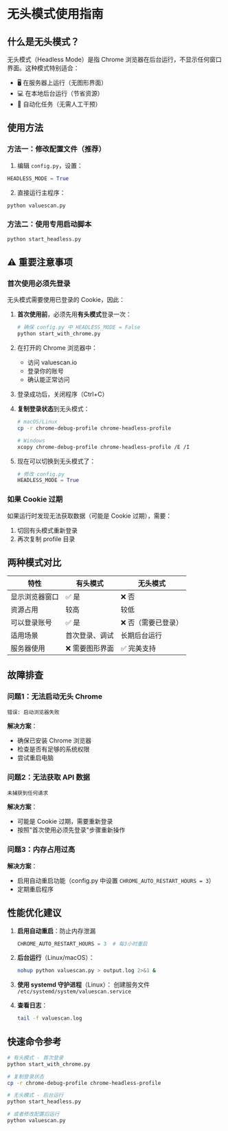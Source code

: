# 无头模式使用指南

## 什么是无头模式？

无头模式（Headless Mode）是指 Chrome 浏览器在后台运行，不显示任何窗口界面。这种模式特别适合：
- 🖥️ 在服务器上运行（无图形界面）
- 💻 在本地后台运行（节省资源）
- 🤖 自动化任务（无需人工干预）

## 使用方法

### 方法一：修改配置文件（推荐）

1. 编辑 `config.py`，设置：
```python
HEADLESS_MODE = True
```

2. 直接运行主程序：
```bash
python valuescan.py
```

### 方法二：使用专用启动脚本

```bash
python start_headless.py
```

## ⚠️ 重要注意事项

### 首次使用必须先登录

无头模式需要使用已登录的 Cookie，因此：

1. **首次使用前**，必须先用**有头模式**登录一次：
   ```bash
   # 确保 config.py 中 HEADLESS_MODE = False
   python start_with_chrome.py
   ```

2. 在打开的 Chrome 浏览器中：
   - 访问 valuescan.io
   - 登录你的账号
   - 确认能正常访问

3. 登录成功后，关闭程序（Ctrl+C）

4. **复制登录状态**到无头模式：
   ```bash
   # macOS/Linux
   cp -r chrome-debug-profile chrome-headless-profile
   
   # Windows
   xcopy chrome-debug-profile chrome-headless-profile /E /I
   ```

5. 现在可以切换到无头模式了：
   ```python
   # 修改 config.py
   HEADLESS_MODE = True
   ```

### 如果 Cookie 过期

如果运行时发现无法获取数据（可能是 Cookie 过期），需要：
1. 切回有头模式重新登录
2. 再次复制 profile 目录

## 两种模式对比

| 特性 | 有头模式 | 无头模式 |
|------|---------|----------|
| 显示浏览器窗口 | ✅ 是 | ❌ 否 |
| 资源占用 | 较高 | 较低 |
| 可以登录账号 | ✅ 是 | ❌ 否（需要已登录） |
| 适用场景 | 首次登录、调试 | 长期后台运行 |
| 服务器使用 | ❌ 需要图形界面 | ✅ 完美支持 |

## 故障排查

### 问题1：无法启动无头 Chrome
```
错误: 启动浏览器失败
```
**解决方案**：
- 确保已安装 Chrome 浏览器
- 检查是否有足够的系统权限
- 尝试重启电脑

### 问题2：无法获取 API 数据
```
未捕获到任何请求
```
**解决方案**：
- 可能是 Cookie 过期，需要重新登录
- 按照"首次使用必须先登录"步骤重新操作

### 问题3：内存占用过高
**解决方案**：
- 启用自动重启功能（config.py 中设置 `CHROME_AUTO_RESTART_HOURS = 3`）
- 定期重启程序

## 性能优化建议

1. **启用自动重启**：防止内存泄漏
   ```python
   CHROME_AUTO_RESTART_HOURS = 3  # 每3小时重启
   ```

2. **后台运行**（Linux/macOS）：
   ```bash
   nohup python valuescan.py > output.log 2>&1 &
   ```

3. **使用 systemd 守护进程**（Linux）：
   创建服务文件 `/etc/systemd/system/valuescan.service`

4. **查看日志**：
   ```bash
   tail -f valuescan.log
   ```

## 快速命令参考

```bash
# 有头模式 - 首次登录
python start_with_chrome.py

# 复制登录状态
cp -r chrome-debug-profile chrome-headless-profile

# 无头模式 - 后台运行
python start_headless.py

# 或者修改配置后运行
python valuescan.py
```
